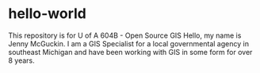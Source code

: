 # hello-world
This repository is for U of A 604B - Open Source GIS
Hello, my name is Jenny McGuckin. I am a GIS Specialist for a local governmental agency in southeast Michigan and have been working with GIS in some form for over 8 years. 
